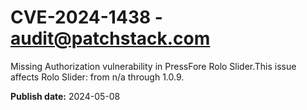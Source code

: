 # CVE-2024-1438 - audit@patchstack.com

Missing Authorization vulnerability in PressFore Rolo Slider.This issue affects Rolo Slider: from n/a through 1.0.9.



**Publish date:** 2024-05-08
